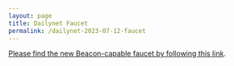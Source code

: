 ```yaml
---
layout: page
title: Dailynet Faucet
permalink: /dailynet-2023-07-12-faucet
---
```


[Please find the new Beacon-capable faucet by following this link](https://faucet.dailynet-2023-07-12.teztnets.xyz).
